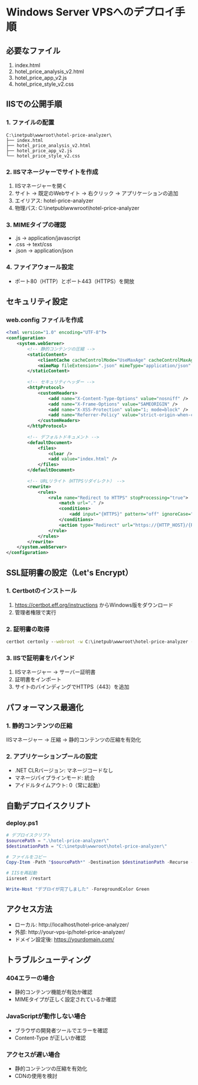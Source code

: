 # Windows Server VPSへのデプロイ手順

## 必要なファイル
1. index.html
2. hotel_price_analysis_v2.html
3. hotel_price_app_v2.js
4. hotel_price_style_v2.css

## IISでの公開手順

### 1. ファイルの配置
```
C:\inetpub\wwwroot\hotel-price-analyzer\
├── index.html
├── hotel_price_analysis_v2.html
├── hotel_price_app_v2.js
└── hotel_price_style_v2.css
```

### 2. IISマネージャーでサイトを作成
1. IISマネージャーを開く
2. サイト → 既定のWebサイト → 右クリック → アプリケーションの追加
3. エイリアス: hotel-price-analyzer
4. 物理パス: C:\inetpub\wwwroot\hotel-price-analyzer

### 3. MIMEタイプの確認
- .js → application/javascript
- .css → text/css
- .json → application/json

### 4. ファイアウォール設定
- ポート80（HTTP）とポート443（HTTPS）を開放

## セキュリティ設定

### web.config ファイルを作成
```xml
<?xml version="1.0" encoding="UTF-8"?>
<configuration>
    <system.webServer>
        <!-- 静的コンテンツの圧縮 -->
        <staticContent>
            <clientCache cacheControlMode="UseMaxAge" cacheControlMaxAge="7.00:00:00" />
            <mimeMap fileExtension=".json" mimeType="application/json" />
        </staticContent>
        
        <!-- セキュリティヘッダー -->
        <httpProtocol>
            <customHeaders>
                <add name="X-Content-Type-Options" value="nosniff" />
                <add name="X-Frame-Options" value="SAMEORIGIN" />
                <add name="X-XSS-Protection" value="1; mode=block" />
                <add name="Referrer-Policy" value="strict-origin-when-cross-origin" />
            </customHeaders>
        </httpProtocol>
        
        <!-- デフォルトドキュメント -->
        <defaultDocument>
            <files>
                <clear />
                <add value="index.html" />
            </files>
        </defaultDocument>
        
        <!-- URLリライト（HTTPSリダイレクト） -->
        <rewrite>
            <rules>
                <rule name="Redirect to HTTPS" stopProcessing="true">
                    <match url="." />
                    <conditions>
                        <add input="{HTTPS}" pattern="off" ignoreCase="true" />
                    </conditions>
                    <action type="Redirect" url="https://{HTTP_HOST}/{R:0}" redirectType="Permanent" />
                </rule>
            </rules>
        </rewrite>
    </system.webServer>
</configuration>
```

## SSL証明書の設定（Let's Encrypt）

### 1. Certbotのインストール
1. https://certbot.eff.org/instructions からWindows版をダウンロード
2. 管理者権限で実行

### 2. 証明書の取得
```cmd
certbot certonly --webroot -w C:\inetpub\wwwroot\hotel-price-analyzer -d yourdomain.com
```

### 3. IISで証明書をバインド
1. IISマネージャー → サーバー証明書
2. 証明書をインポート
3. サイトのバインディングでHTTPS（443）を追加

## パフォーマンス最適化

### 1. 静的コンテンツの圧縮
IISマネージャー → 圧縮 → 静的コンテンツの圧縮を有効化

### 2. アプリケーションプールの設定
- .NET CLRバージョン: マネージコードなし
- マネージパイプラインモード: 統合
- アイドルタイムアウト: 0（常に起動）

## 自動デプロイスクリプト

### deploy.ps1
```powershell
# デプロイスクリプト
$sourcePath = ".\hotel-price-analyzer\"
$destinationPath = "C:\inetpub\wwwroot\hotel-price-analyzer\"

# ファイルをコピー
Copy-Item -Path "$sourcePath*" -Destination $destinationPath -Recurse -Force

# IISを再起動
iisreset /restart

Write-Host "デプロイが完了しました" -ForegroundColor Green
```

## アクセス方法
- ローカル: http://localhost/hotel-price-analyzer/
- 外部: http://your-vps-ip/hotel-price-analyzer/
- ドメイン設定後: https://yourdomain.com/

## トラブルシューティング

### 404エラーの場合
- 静的コンテンツ機能が有効か確認
- MIMEタイプが正しく設定されているか確認

### JavaScriptが動作しない場合
- ブラウザの開発者ツールでエラーを確認
- Content-Type が正しいか確認

### アクセスが遅い場合
- 静的コンテンツの圧縮を有効化
- CDNの使用を検討
